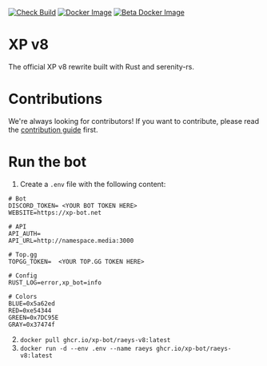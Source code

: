 [![Check Build](https://github.com/xp-bot/raeys/actions/workflows/check.yml/badge.svg)](https://github.com/xp-bot/raeys/actions/workflows/check.yml)
[![Docker Image](https://github.com/xp-bot/raeys/actions/workflows/deploy.yml/badge.svg)](https://github.com/xp-bot/raeys/actions/workflows/deploy.yml)
[![Beta Docker Image](https://github.com/xp-bot/v8/actions/workflows/deploy_beta.yml/badge.svg)](https://github.com/xp-bot/v8/actions/workflows/deploy_beta.yml)

# XP v8
The official XP v8 rewrite built with Rust and serenity-rs.

# Contributions
We're always looking for contributors! If you want to contribute, please read the [contribution guide](CONTRIBUTING.md) first.

# Run the bot
1. Create a `.env` file with the following content:
```env
# Bot
DISCORD_TOKEN= <YOUR BOT TOKEN HERE>
WEBSITE=https://xp-bot.net

# API
API_AUTH=
API_URL=http://namespace.media:3000

# Top.gg
TOPGG_TOKEN=  <YOUR TOP.GG TOKEN HERE>

# Config
RUST_LOG=error,xp_bot=info

# Colors
BLUE=0x5a62ed
RED=0xe54344
GREEN=0x7DC95E
GRAY=0x37474f
```

2. `docker pull ghcr.io/xp-bot/raeys-v8:latest`
3. `docker run -d --env .env --name raeys ghcr.io/xp-bot/raeys-v8:latest`
